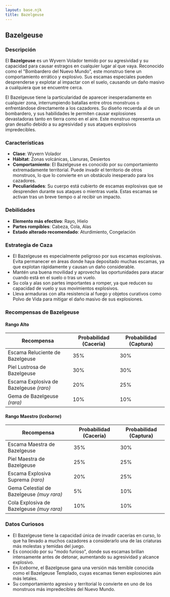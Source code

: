 ```yaml
---
layout: base.njk
title: Bazelgeuse
---
```

## Bazelgeuse

### Descripción
El **Bazelgeuse** es un Wyvern Volador temido por su agresividad y su capacidad para causar estragos en cualquier lugar al que vaya. Reconocido como el "Bombardero del Nuevo Mundo", este monstruo tiene un comportamiento errático y explosivo. Sus escamas especiales pueden desprenderse y explotar al impactar con el suelo, causando un daño masivo a cualquiera que se encuentre cerca.

El Bazelgeuse tiene la particularidad de aparecer inesperadamente en cualquier zona, interrumpiendo batallas entre otros monstruos o enfrentándose directamente a los cazadores. Su diseño recuerda al de un bombardero, y sus habilidades le permiten causar explosiones devastadoras tanto en tierra como en el aire. Este monstruo representa un gran desafío debido a su agresividad y sus ataques explosivos impredecibles.

### Características
- **Clase**: Wyvern Volador  
- **Hábitat**: Zonas volcánicas, Llanuras, Desiertos  
- **Comportamiento**: El Bazelgeuse es conocido por su comportamiento extremadamente territorial. Puede invadir el territorio de otros monstruos, lo que lo convierte en un obstáculo inesperado para los cazadores.  
- **Peculiaridades**: Su cuerpo está cubierto de escamas explosivas que se desprenden durante sus ataques o mientras vuela. Estas escamas se activan tras un breve tiempo o al recibir un impacto.

### Debilidades
- **Elemento más efectivo**: Rayo, Hielo  
- **Partes rompibles**: Cabeza, Cola, Alas  
- **Estado alterado recomendado**: Aturdimiento, Congelación

### Estrategia de Caza
- El Bazelgeuse es especialmente peligroso por sus escamas explosivas. Evita permanecer en áreas donde haya depositado muchas escamas, ya que explotan rápidamente y causan un daño considerable.  
- Mantén una buena movilidad y aprovecha las oportunidades para atacar cuando está en el suelo o tras un vuelo.  
- Su cola y alas son partes importantes a romper, ya que reducen su capacidad de vuelo y sus movimientos explosivos.  
- Lleva armaduras con alta resistencia al fuego y objetos curativos como Polvo de Vida para mitigar el daño masivo de sus explosiones.

### Recompensas de Bazelgeuse

#### **Rango Alto**
| Recompensa                          | Probabilidad (Cacería) | Probabilidad (Captura) |  
|-------------------------------------|------------------------|------------------------|  
| Escama Reluciente de Bazelgeuse     | 35%                    | 30%                    |  
| Piel Lustrosa de Bazelgeuse         | 30%                    | 30%                    |  
| Escama Explosiva de Bazelgeuse *(raro)* | 20%                  | 25%                    |  
| Gema de Bazelgeuse *(rara)*         | 10%                    | 10%                    |  

#### **Rango Maestro** (*Iceborne*)  
| Recompensa                               | Probabilidad (Cacería) | Probabilidad (Captura) |  
|------------------------------------------|------------------------|------------------------|  
| Escama Maestra de Bazelgeuse             | 35%                    | 30%                    |  
| Piel Maestra de Bazelgeuse               | 25%                    | 25%                    |  
| Escama Explosiva Suprema *(raro)*        | 20%                    | 25%                    |  
| Gema Celestial de Bazelgeuse *(muy rara)* | 5%                     | 10%                    |  
| Cola Explosiva de Bazelgeuse *(muy rara)* | 10%                    | 10%                    |  

### Datos Curiosos
- El Bazelgeuse tiene la capacidad única de invadir cacerías en curso, lo que ha llevado a muchos cazadores a considerarlo una de las criaturas más molestas y temidas del juego.  
- Es conocido por su "modo furioso", donde sus escamas brillan intensamente antes de detonar, aumentando su agresividad y alcance explosivo.  
- En *Iceborne*, el Bazelgeuse gana una versión más temible conocida como el Bazelgeuse Templado, cuyas escamas tienen explosiones aún más letales.  
- Su comportamiento agresivo y territorial lo convierte en uno de los monstruos más impredecibles del Nuevo Mundo.